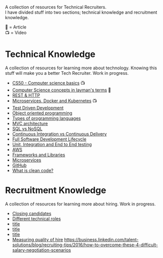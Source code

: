 A collection of resources for Technical Recruiters.  
I have divided stuff into two sections; technical knowledge and recruitment knowledge. 
 
📖 = Article  
📺 = Video

# Technical Knowledge
A collection of resources for learning more about technology. Knowing this stuff will make you a better Tech Recruiter. Work in progress.
* [CS50 - Computer science basics](https://www.youtube.com/playlist?list=PLWKjhJtqVAbmGw5fN5BQlwuug-8bDmabi) 📺
* [Computer Science concepts in layman's terms](http://carlcheo.com/compsci) 📖
* [REST & HTTP](https://www.youtube.com/watch?v=Q-BpqyOT3a8)
* [Microservices, Docker and Kubernetes](https://www.youtube.com/watch?v=1xo-0gCVhTU) 📺
* [Test Driven Development](https://developer.ibm.com/devpractices/software-development/articles/5-steps-of-test-driven-development/)
* [Object oriented programming](https://www.freecodecamp.org/news/object-oriented-programming-concepts-21bb035f7260/)
* [Types of programming languages](https://www.freecodecamp.org/news/programming-mental-models-47ccc65eb334/)
* [MVC architecture](https://www.freecodecamp.org/news/model-view-architecture/)
* [SQL vs NoSQL](https://www.guru99.com/sql-vs-nosql.html)
* [Continuous Integration vs Continuous Delivery](https://devops.com/continuous-integration-vs-continuous-delivery-theres-important-difference/)
* [Full Software Development Lifecycle](https://www.youtube.com/watch?v=9PgZCJNzY9M)
* [Unit, Integration and End to End testing](https://www.youtube.com/watch?v=r9HdJ8P6GQI)
* [AWS](https://medium.com/faun/explain-aws-to-a-6-year-old-7be561c9fe0b)
* [Frameworks and Libraries](https://www.freecodecamp.org/news/the-difference-between-a-framework-and-a-library-bd133054023f/)
* [Microservices](https://www.guru99.com/microservices-vs-soa.html)
* [GitHub](https://medium.com/ft-product-technology/a-guide-to-github-and-deployment-for-non-developers-7811dcf508bb)
* [What is clean code?](https://github.com/denizozger/clean-code)

# Recruitment Knowledge
A collection of resources for learning more about hiring. Work in progress.
* [Closing candidates](https://www.heavybit.com/library/video/debugging-recruiting/)
* [Different technical roles](https://www.youtube.com/playlist?list=PLBO5a-UXskebFGZBfoQevlZinLPdjwJay)
* [title](link)
* [title](link)
* [title](link)
* [Measuring quality of hire](https://www.youtube.com/watch?v=J9892g0h1nA)
https://business.linkedin.com/talent-solutions/blog/recruiting-tips/2016/how-to-overcome-these-4-difficult-salary-negotiation-scenarios



